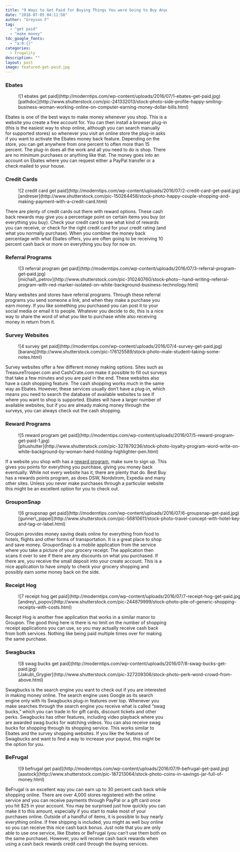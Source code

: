```yaml
---
title: "9 Ways to Get Paid for Buying Things You were Going to Buy Anyway"
date: "2016-07-05 04:11:58"
author: "Greyson F"
tag:
  - "get paid"
  - "make money"
tdc_google_fonts:
  - "a:0:{}"
categories:
  - Frugality
description: ""
layout: post
image: featured-get-paid.jpg
---
```


### Ebates

<figure aria-describedby="caption-attachment-3777" class="wp-caption alignnone" id="attachment_3777" style="width: 700px">![1 ebates get paid](http://moderntips.com/wp-content/uploads/2016/07/1-ebates-get-paid.jpg)<figcaption class="wp-caption-text" id="caption-attachment-3777">[pathdoc](http://www.shutterstock.com/pic-241332013/stock-photo-side-profile-happy-smiling-business-woman-working-online-on-computer-earning-money-dollar-bills.html)</figcaption></figure>

Ebates is one of the best ways to make money whenever you shop. This is a website you create a free account for. You can then install a browser plug-in (this is the easiest way to shop online, although you can search manually for supported stores) so whenever you visit an online store the plug-in asks if you want to activate the Ebates money back feature. Depending on the store, you can get anywhere from one percent to often more than 15 percent. The plug-in does all the work and all you need to do is shop. There are no minimum purchases or anything like that. The money goes into an account on Ebates where you can request either a PayPal transfer or a check mailed to your house.

### Credit Cards

<figure aria-describedby="caption-attachment-3779" class="wp-caption alignnone" id="attachment_3779" style="width: 700px">![2 credit card get paid](http://moderntips.com/wp-content/uploads/2016/07/2-credit-card-get-paid.jpg)<figcaption class="wp-caption-text" id="caption-attachment-3779">[andreser](http://www.shutterstock.com/pic-150264458/stock-photo-happy-couple-shopping-and-making-payment-with-a-credit-card.html)</figcaption></figure>

There are plenty of credit cards out there with reward options. These cash back rewards may give you a percentage point on certain items you buy (or everything you buy). Check your credit card to see what kind of rewards you can receive, or check for the right credit card for your credit rating (and what you normally purchase). When you combine the money back percentage with what Ebates offers, you are often going to be receiving 10 percent cash back or more on everything you buy for now on.

### Referral Programs

<figure aria-describedby="caption-attachment-3780" class="wp-caption alignnone" id="attachment_3780" style="width: 700px">![3 referral program get paid](http://moderntips.com/wp-content/uploads/2016/07/3-referral-program-get-paid.jpg)<figcaption class="wp-caption-text" id="caption-attachment-3780">[michail\_petrov](http://www.shutterstock.com/pic-310240760/stock-photo--hand-writing-referral-program-with-red-marker-isolated-on-white-background-business-technology.html)</figcaption></figure>

Many websites and stores have referral programs. Through these referral programs you send someone a link, and when they make a purchase you earn money. If you like something you purchased you can post it to your social media or email it to people. Whatever you decide to do, this is a nice way to share the word of what you like to purchase while also receiving money in return from it.

### Survey Websites

<figure aria-describedby="caption-attachment-3781" class="wp-caption alignnone" id="attachment_3781" style="width: 700px">![4 survey get paid](http://moderntips.com/wp-content/uploads/2016/07/4-survey-get-paid.jpg)<figcaption class="wp-caption-text" id="caption-attachment-3781">[baranq](http://www.shutterstock.com/pic-176125589/stock-photo-male-student-taking-some-notes.html)</figcaption></figure>

Survey websites offer a few different money making options. Sites such as TreasureTrooper.com and CashCrate.com make it possible to fill out surveys that take a few minutes and you are paid in the end. These websites also have a cash shopping feature. The cash shopping works much in the same way as Ebates. However, these services usually don’t have a plug-in, which means you need to search the database of available websites to see if where you want to shop is supported. Ebates will have a larger number of available websites, but if you are already making money through the surveys, you can always check out the cash shopping.

### Reward Programs

<figure aria-describedby="caption-attachment-3788" class="wp-caption alignnone" id="attachment_3788" style="width: 700px">![5 reward program get paid](http://moderntips.com/wp-content/uploads/2016/07/5-reward-program-get-paid-1.jpg)<figcaption class="wp-caption-text" id="caption-attachment-3788">[phushutter](http://www.shutterstock.com/pic-327879236/stock-photo-loyalty-program-word-write-on-white-background-by-woman-hand-holding-highlighter-pen.html)</figcaption></figure>

If a website you shop with has a [reward program](http://www.thepennyhoarder.com/cash-back-sites/), make sure to sign up. This gives you points for everything you purchase, giving you money back eventually. While not every website has it, there are plenty that do. Best Buy has a rewards points program, as does DSW, Nordstrom, Expedia and many other sites. Unless you never make purchases through a particular website this might be an excellent option for you to check out.

### GrouponSnap

<figure aria-describedby="caption-attachment-3783" class="wp-caption alignnone" id="attachment_3783" style="width: 700px">![6 groupsnap get paid](http://moderntips.com/wp-content/uploads/2016/07/6-groupsnap-get-paid.jpg)<figcaption class="wp-caption-text" id="caption-attachment-3783">[gunner\_pippel](http://www.shutterstock.com/pic-56810611/stock-photo-travel-concept-with-hotel-key-and-tag-or-label.html)</figcaption></figure>

Groupon provides money saving deals online for everything from food to hotels, flights and other forms of transportation. It is a great place to shop and save money. GrouponSnap is a mobile application from the service where you take a picture of your grocery receipt. The application then scans it over to see if there are any discounts on what you purchased. If there are, you receive the small deposit into your create account. This is a nice application to have simply to check your grocery shopping and possibly earn some money back on the side.

### Receipt Hog

<figure aria-describedby="caption-attachment-3784" class="wp-caption alignnone" id="attachment_3784" style="width: 700px">![7 receipt hog get paid](http://moderntips.com/wp-content/uploads/2016/07/7-receipt-hog-get-paid.jpg)<figcaption class="wp-caption-text" id="caption-attachment-3784">[andrey\_popov](http://www.shutterstock.com/pic-244879999/stock-photo-pile-of-generic-shopping-receipts-with-costs.html)</figcaption></figure>

Receipt Hog is another free application that works in a similar manor to Groupon. The good thing here is there is no limit on the number of shopping receipt applications you can use, so you may actually receive cash back from both services. Nothing like being paid multiple times over for making the same purchase.

### Swagbucks

<figure aria-describedby="caption-attachment-3785" class="wp-caption alignnone" id="attachment_3785" style="width: 700px">![8 swag bucks get paid](http://moderntips.com/wp-content/uploads/2016/07/8-swag-bucks-get-paid.jpg)<figcaption class="wp-caption-text" id="caption-attachment-3785">[Jakub\_Grygier](http://www.shutterstock.com/pic-327209306/stock-photo-perk-word-crowd-from-above.html)</figcaption></figure>

Swagbucks is the search engine you want to check out if you are interested in making money online. The search engine uses Google as its search engine only with its Swagbucks plug-in features over top. Whenever you make searches through the search engine you receive what is called “swag bucks,” which you can trade in for gift cards, discount tickets and other perks. Swagbucks has other features, including video playback where you are awarded swag bucks for watching videos. You can also receive swag bucks for shopping through its shopping service. This works similar to Ebates and the survey shopping websites. If you like the features of Swagbucks and want to find a way to increase your payout, this might be the option for you.

### BeFrugal

<figure aria-describedby="caption-attachment-3786" class="wp-caption alignnone" id="attachment_3786" style="width: 700px">![9 befrugal get paid](http://moderntips.com/wp-content/uploads/2016/07/9-befrugal-get-paid.jpg)<figcaption class="wp-caption-text" id="caption-attachment-3786">[aastock](http://www.shutterstock.com/pic-187213064/stock-photo-coins-in-savings-jar-full-of-money.html)</figcaption></figure>

BeFrugal is an excellent way you can earn up to 30 percent cash back while shopping online. There are over 4,000 stores registered with the online service and you can receive payments through PayPal or a gift card once you hit $25 in your account. You may be surprised just how quickly you can make it to this amount, especially if you start to make most of your purchases online. Outside of a handful of items, it is possible to buy nearly everything online. If free shipping is included, you might as well buy online so you can receive this nice cash back bonus. Just note that you are only able to use one service, like Ebates or BeFrugal (you can’t use them both on the same purchase). However, you will receive cash back rewards when using a cash back rewards credit card through the buying services.
